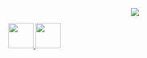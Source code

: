 <p align="center">
  <img src="https://capsule-render.vercel.app/api?text=Hey"/>
</p>
<a href="=https://www.instagram.com/mithil_.15/profilecard/?igsh=dGhzZXdienFhc2Y1">
  <img height="50" src="https://user-images.githubusercontent.com/46517096/166974368-9798f39f-1f46-499c-b14e-81f0a3f83a06.png"/>
</a>
<a href="=https://www.instagram.com/mithil_.15/profilecard/?igsh=dGhzZXdienFhc2Y1">
  <img height="50" src=""C:\Users\mithi\Downloads\5296501_linkedin_network_linkedin logo_icon.png""/>
</a>
